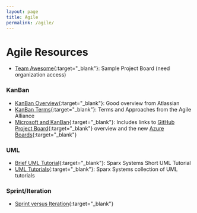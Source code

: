 ```yaml
---
layout: page
title: Agile
permalink: /agile/
---
```


# Agile Resources

* [Team Awesome](https://github.com/orgs/reaclass/projects/1){:target="_blank"}: Sample Project Board (need organization access)

### KanBan

* [KanBan Overview](https://www.atlassian.com/agile/kanban){:target="_blank"}: Good overview from Atlassian
* [KanBan Terms](https://www.agilealliance.org/glossary/kanban/){:target="_blank"}: Terms and Approaches from the Agile Alliance
* [Microsoft and KanBan](https://learn.microsoft.com/en-us/devops/plan/what-is-kanban){:target="_blank"}: Includes links to [GitHub Project Board](https://docs.github.com/en/enterprise-server@3.14/issues/organizing-your-work-with-project-boards/managing-project-boards/about-project-boards){:target="_blank"} overview and the new [Azure Boards](https://learn.microsoft.com/en-us/azure/devops/boards/github/?view=azure-devops){:target="_blank"}

### UML

* [Brief UML Tutorial](https://sparxsystems.com/resources/tutorials/uml/part1.html){:target="_blank"}: Sparx Systems Short UML Tutorial 
* [UML Tutorials](https://sparxsystems.com/resources/tutorials/uml2/){:target="_blank"}: Sparx Systems collection of UML tutorials

### Sprint/Iteration

* [Sprint versus Iteration](https://activecollab.com/blog/project-management/sprint-vs-iteration-difference){:target="_blank"}






